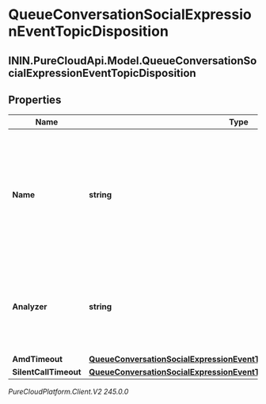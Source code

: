 # QueueConversationSocialExpressionEventTopicDisposition

## ININ.PureCloudApi.Model.QueueConversationSocialExpressionEventTopicDisposition

## Properties

|Name | Type | Description | Notes|
|------------ | ------------- | ------------- | -------------|
| **Name** | **string** | Name of the disposition. Either a platform predefined value, or the name of the disposition in the disposition table.. | [optional] |
| **Analyzer** | **string** | The final media analyzer result that triggered the disposition result, if any. | [optional] |
| **AmdTimeout** | [**QueueConversationSocialExpressionEventTopicDispositionAmdTimeout**](QueueConversationSocialExpressionEventTopicDispositionAmdTimeout) |  | [optional] |
| **SilentCallTimeout** | [**QueueConversationSocialExpressionEventTopicDispositionSilentCallTimeout**](QueueConversationSocialExpressionEventTopicDispositionSilentCallTimeout) |  | [optional] |



_PureCloudPlatform.Client.V2 245.0.0_
